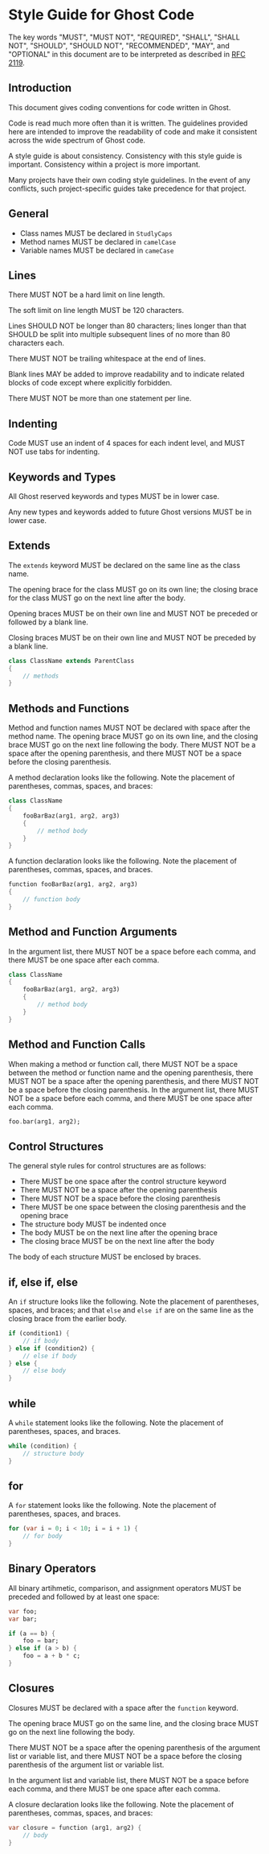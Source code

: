 # Style Guide for Ghost Code

The key words "MUST", "MUST NOT", "REQUIRED", "SHALL", "SHALL NOT", "SHOULD", "SHOULD NOT", "RECOMMENDED", "MAY", and "OPTIONAL" in this document are to be interpreted as described in [RFC 2119](http://tools.ietf.org/html/rfc2119).

## Introduction
This document gives coding conventions for code written in Ghost.

Code is read much more often than it is written. The guidelines provided here are intended to improve the readability of code and make it consistent across the wide spectrum of Ghost code.

A style guide is about consistency. Consistency with this style guide is important. Consistency within a project is more important.

Many projects have their own coding style guidelines. In the event of any conflicts, such project-specific guides take precedence for that project.

## General
- Class names MUST be declared in `StudlyCaps`
- Method names MUST be declared in `camelCase`
- Variable names MUST be declared in `cameCase`

## Lines
There MUST NOT be a hard limit on line length.

The soft limit on line length MUST be 120 characters.

Lines SHOULD NOT be longer than 80 characters; lines longer than that SHOULD be split into multiple subsequent lines of no more than 80 characters each.

There MUST NOT be trailing whitespace at the end of lines.

Blank lines MAY be added to improve readability and to indicate related blocks of code except where explicitly forbidden.

There MUST NOT be more than one statement per line.

## Indenting
Code MUST use an indent of 4 spaces for each indent level, and MUST NOT use tabs for indenting.

## Keywords and Types
All Ghost reserved keywords and types MUST be in lower case.

Any new types and keywords added to future Ghost versions MUST be in lower case.

## Extends
The `extends` keyword MUST be declared on the same line as the class name.

The opening brace for the class MUST go on its own line; the closing brace for the class MUST go on the next line after the body.

Opening braces MUST be on their own line and MUST NOT be preceded or followed by a blank line.

Closing braces MUST be on their own line and MUST NOT be preceded by a blank line.

```dart
class ClassName extends ParentClass
{
    // methods
}
```

## Methods and Functions
Method and function names MUST NOT be declared with space after the method name. The opening brace MUST go on its own line, and the closing brace MUST go on the next line following the body. There MUST NOT be a space after the opening parenthesis, and there MUST NOT be a space before the closing parenthesis.

A method declaration looks like the following. Note the placement of parentheses, commas, spaces, and braces:

```dart
class ClassName
{
    fooBarBaz(arg1, arg2, arg3)
    {
        // method body
    }
}
```

A function declaration looks like the following. Note the placement of parentheses, commas, spaces, and braces.

```dart
function fooBarBaz(arg1, arg2, arg3)
{
    // function body
}
```

## Method and Function Arguments
In the argument list, there MUST NOT be a space before each comma, and there MUST be one space after each comma.

```dart
class ClassName
{
    fooBarBaz(arg1, arg2, arg3)
    {
        // method body
    }
}
```

## Method and Function Calls
When making a method or function call, there MUST NOT be a space between the method or function name and the opening parenthesis, there MUST NOT be a space after the opening parenthesis, and there MUST NOT be a space before the closing parenthesis. In the argument list, there MUST NOT be a space before each comma, and there MUST be one space after each comma.

```dart
foo.bar(arg1, arg2);
```

## Control Structures
The general style rules for control structures are as follows:

- There MUST be one space after the control structure keyword
- There MUST NOT be a space after the opening parenthesis
- There MUST NOT be a space before the closing parenthesis
- There MUST be one space between the closing parenthesis and the opening brace
- The structure body MUST be indented once
- The body MUST be on the next line after the opening brace
- The closing brace MUST be on the next line after the body

The body of each structure MUST be enclosed by braces.

## if, else if, else
An `if` structure looks like the following. Note the placement of parentheses, spaces, and braces; and that `else` and `else if` are on the same line as the closing brace from the earlier body.

```dart
if (condition1) {
    // if body
} else if (condition2) {
    // else if body
} else {
    // else body
}
```

## while
A `while` statement looks like the following. Note the placement of parentheses, spaces, and braces.

```dart
while (condition) {
    // structure body
}
```

## for
A `for` statement looks like the following. Note the placement of parentheses, spaces, and braces.

```dart
for (var i = 0; i < 10; i = i + 1) {
    // for body
}
```

## Binary Operators
All binary artihmetic, comparison, and assignment operators MUST be preceded and followed by at least one space:

```dart
var foo;
var bar;

if (a == b) {
    foo = bar;
} else if (a > b) {
    foo = a + b * c;
}
```

## Closures
Closures MUST be declared with a space after the `function` keyword.

The opening brace MUST go on the same line, and the closing brace MUST go on the next line following the body.

There MUST NOT be a space after the opening parenthesis of the argument list or variable list, and there MUST NOT be a space before the closing parenthesis of the argument list or variable list.

In the argument list and variable list, there MUST NOT be a space before each comma, and there MUST be one space after each comma.

A closure declaration looks like the following. Note the placement of parentheses, commas, spaces, and braces:

```dart
var closure = function (arg1, arg2) {
    // body
}
```